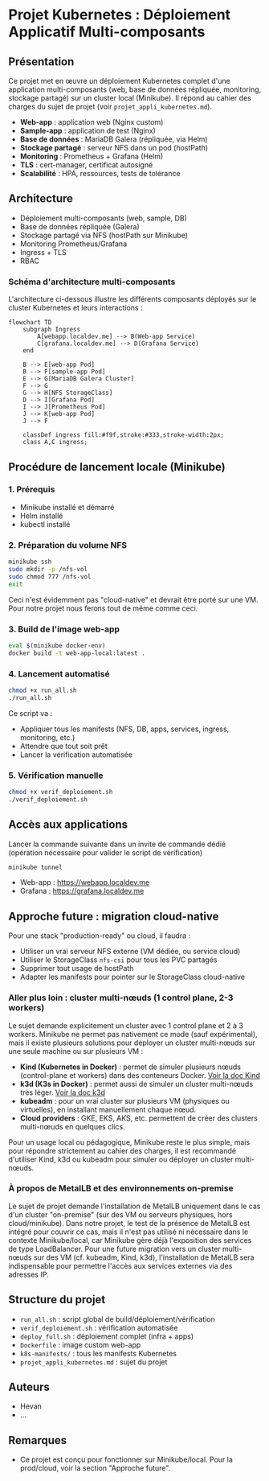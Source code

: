 # Projet Kubernetes : Déploiement Applicatif Multi-composants

## Présentation

Ce projet met en œuvre un déploiement Kubernetes complet d'une application multi-composants (web, base de données répliquée, monitoring, stockage partagé) sur un cluster local (Minikube). Il répond au cahier des charges du sujet de projet (voir `projet_appli_kubernetes.md`).

- **Web-app** : application web (Nginx custom)
- **Sample-app** : application de test (Nginx)
- **Base de données** : MariaDB Galera (répliquée, via Helm)
- **Stockage partagé** : serveur NFS dans un pod (hostPath)
- **Monitoring** : Prometheus + Grafana (Helm)
- **TLS** : cert-manager, certificat autosigné
- **Scalabilité** : HPA, ressources, tests de tolérance

## Architecture

- Déploiement multi-composants (web, sample, DB)
- Base de données répliquée (Galera)
- Stockage partagé via NFS (hostPath sur Minikube)
- Monitoring Prometheus/Grafana
- Ingress + TLS
- RBAC

### Schéma d'architecture multi-composants

L'architecture ci-dessous illustre les différents composants déployés sur le cluster Kubernetes et leurs interactions :

```mermaid
flowchart TD
    subgraph Ingress
        A[webapp.localdev.me] --> B(Web-app Service)
        C[grafana.localdev.me] --> D(Grafana Service)
    end

    B --> E[web-app Pod]
    B --> F[sample-app Pod]
    E --> G[MariaDB Galera Cluster]
    F --> G
    G --> H[NFS StorageClass]
    D --> I[Grafana Pod]
    I --> J[Prometheus Pod]
    J --> K[web-app Pod]
    J --> F

    classDef ingress fill:#f9f,stroke:#333,stroke-width:2px;
    class A,C ingress;
```

## Procédure de lancement locale (Minikube)

### 1. Prérequis
- Minikube installé et démarré
- Helm installé
- kubectl installé

### 2. Préparation du volume NFS
```bash
minikube ssh
sudo mkdir -p /nfs-vol
sudo chmod 777 /nfs-vol
exit
```
Ceci n'est évidemment pas "cloud-native" et devrait être porté sur une VM. Pour notre projet nous ferons tout de même comme ceci.

### 3. Build de l'image web-app
```bash
eval $(minikube docker-env)
docker build -t web-app-local:latest .
```

### 4. Lancement automatisé
```bash
chmod +x run_all.sh
./run_all.sh
```
Ce script va :
- Appliquer tous les manifests (NFS, DB, apps, services, ingress, monitoring, etc.)
- Attendre que tout soit prêt
- Lancer la vérification automatisée

### 5. Vérification manuelle
```bash
chmod +x verif_deploiement.sh
./verif_deploiement.sh
```

## Accès aux applications
Lancer la commande suivante dans un invite de commande dédié (opération nécessaire pour valider le script de vérification)

```bash
minikube tunnel
```
- Web-app : https://webapp.localdev.me
- Grafana : https://grafana.localdev.me

## Approche future : migration cloud-native

Pour une stack "production-ready" ou cloud, il faudra :
- Utiliser un vrai serveur NFS externe (VM dédiée, ou service cloud)
- Utiliser le StorageClass `nfs-csi` pour tous les PVC partagés
- Supprimer tout usage de hostPath
- Adapter les manifests pour pointer sur le StorageClass cloud-native

### Aller plus loin : cluster multi-nœuds (1 control plane, 2-3 workers)

Le sujet demande explicitement un cluster avec 1 control plane et 2 à 3 workers. Minikube ne permet pas nativement ce mode (sauf expérimental), mais il existe plusieurs solutions pour déployer un cluster multi-nœuds sur une seule machine ou sur plusieurs VM :

- **Kind (Kubernetes in Docker)** : permet de simuler plusieurs nœuds (control-plane et workers) dans des conteneurs Docker. [Voir la doc Kind](https://kind.sigs.k8s.io/docs/user/quick-start/)
- **k3d (K3s in Docker)** : permet aussi de simuler un cluster multi-nœuds très léger. [Voir la doc k3d](https://k3d.io/)
- **kubeadm** : pour un vrai cluster sur plusieurs VM (physiques ou virtuelles), en installant manuellement chaque nœud.
- **Cloud providers** : GKE, EKS, AKS, etc. permettent de créer des clusters multi-nœuds en quelques clics.

Pour un usage local ou pédagogique, Minikube reste le plus simple, mais pour répondre strictement au cahier des charges, il est recommandé d'utiliser Kind, k3d ou kubeadm pour simuler ou déployer un cluster multi-nœuds.

### À propos de MetalLB et des environnements on-premise

Le sujet de projet demande l'installation de MetalLB uniquement dans le cas d'un cluster "on-premise" (sur des VM ou serveurs physiques, hors cloud/minikube).
Dans notre projet, le test de la présence de MetalLB est intégré pour couvrir ce cas, mais il n'est pas utilisé ni nécessaire dans le contexte Minikube/local, car Minikube gère déjà l'exposition des services de type LoadBalancer.
Pour une future migration vers un cluster multi-nœuds sur des VM (cf. kubeadm, Kind, k3d), l'installation de MetalLB sera indispensable pour permettre l'accès aux services externes via des adresses IP.

## Structure du projet
- `run_all.sh` : script global de build/déploiement/vérification
- `verif_deploiement.sh` : vérification automatisée
- `deploy_full.sh` : déploiement complet (infra + apps)
- `Dockerfile` : image custom web-app
- `k8s-manifests/` : tous les manifests Kubernetes
- `projet_appli_kubernetes.md` : sujet du projet

## Auteurs
- Hevan
- ...

## Remarques
- Ce projet est conçu pour fonctionner sur Minikube/local. Pour la prod/cloud, voir la section "Approche future". 
